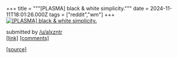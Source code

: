+++
title = """[PLASMA] black & white simplicity."""
date = 2024-11-11T18:01:26.000Z
tags = ["reddit","wm"]
+++
[![[PLASMA] black & white simplicity.](https://b.thumbs.redditmedia.com/zVNffoe-8PgrSIqIB_mCA8buQXGDHIEhGMUTMHYYy0c.jpg "[PLASMA] black & white simplicity.")](https://www.reddit.com/r/unixporn/comments/1goykug/plasma_black_white_simplicity/)

submitted by [/u/alxzntr](https://www.reddit.com/user/alxzntr)  
[\[link\]](https://www.reddit.com/gallery/1goykug) [\[comments\]](https://www.reddit.com/r/unixporn/comments/1goykug/plasma_black_white_simplicity/)

[[source]](https://www.reddit.com/r/unixporn/comments/1goykug/plasma_black_white_simplicity/)

